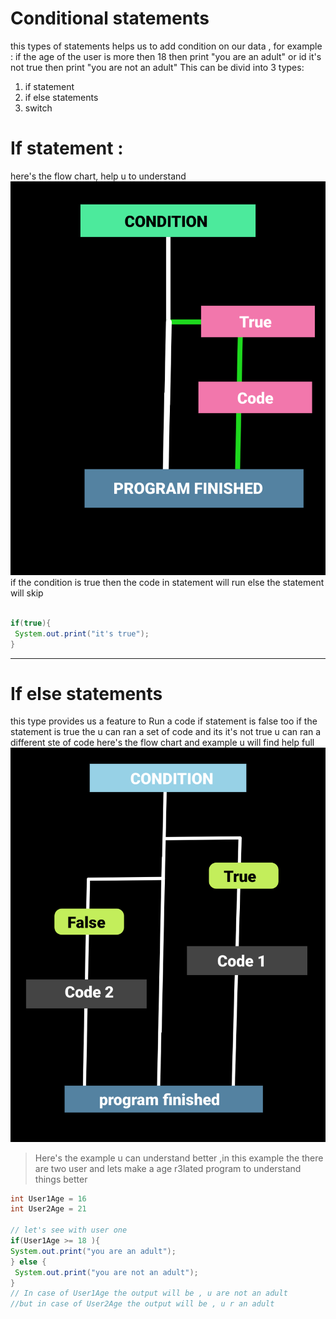 # Conditional statements 
this types of statements helps us to add condition on our data , for example :
if the age of the user is more then 18 then print "you are an adult" or id it's not true then print 
"you are not an adult"
This can be divid into 3 types: 
1. if statement
2. if else statements
3. switch

# If statement :
here's the flow chart,  help u to understand 
![Cool Image](https://github.com/Alok-Raj01/JAVADSC/blob/main/Srcs/New%20Project%202%20%5B38510E2%5D.png)
if the condition is true then the code in statement will run else the statement will skip 
```java

if(true){
 System.out.print("it's true");
}
```
---
# If else statements
this type provides us a feature to Run a code if statement is false too
if the statement is true the u can ran a set of code and its it's not true u can ran a different ste of code 
here's the flow chart and example u will find help full
![if else flow ](https://github.com/Alok-Raj01/JAVADSC/blob/main/Srcs/New%20Project%203%20%5B9070275%5D.png)

> Here's the example u can understand better ,in this example the there are two user and lets make a age r3lated program to understand things better

```java
int User1Age = 16
int User2Age = 21

// let's see with user one
if(User1Age >= 18 ){
System.out.print("you are an adult");
} else {
 System.out.print("you are not an adult");
}
// In case of User1Age the output will be , u are not an adult
//but in case of User2Age the output will be , u r an adult 
```
